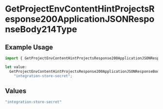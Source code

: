 # GetProjectEnvContentHintProjectsResponse200ApplicationJSONResponseBody214Type

## Example Usage

```typescript
import { GetProjectEnvContentHintProjectsResponse200ApplicationJSONResponseBody214Type } from "@vercel/sdk/models/getprojectenvop.js";

let value:
  GetProjectEnvContentHintProjectsResponse200ApplicationJSONResponseBody214Type =
    "integration-store-secret";
```

## Values

```typescript
"integration-store-secret"
```